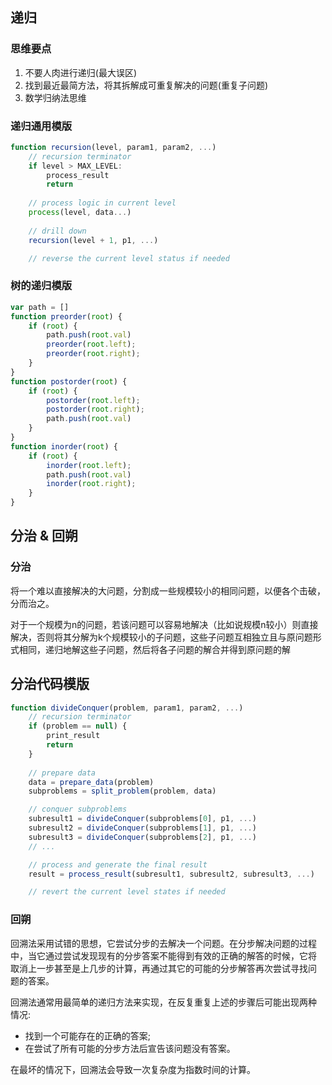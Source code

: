 ## 递归

### 思维要点

1. 不要人肉进行递归(最大误区)
2. 找到最近最简方法，将其拆解成可重复解决的问题(重复子问题)
3. 数学归纳法思维

### 递归通用模版

```js
function recursion(level, param1, param2, ...)
    // recursion terminator
    if level > MAX_LEVEL:
        process_result
        return
    
    // process logic in current level
    process(level, data...)
    
    // drill down
    recursion(level + 1, p1, ...)

    // reverse the current level status if needed
```

### 树的递归模版

```js
var path = []
function preorder(root) {
    if (root) {
        path.push(root.val)
        preorder(root.left);
        preorder(root.right);
    }
}
function postorder(root) {
    if (root) {
        postorder(root.left);
        postorder(root.right);
        path.push(root.val)
    }
}
function inorder(root) {
    if (root) {
        inorder(root.left);
        path.push(root.val)
        inorder(root.right);
    }
}
```


## 分治 & 回朔

### 分治

将一个难以直接解决的大问题，分割成一些规模较小的相同问题，以便各个击破，分而治之。

对于一个规模为n的问题，若该问题可以容易地解决（比如说规模n较小）则直接解决，否则将其分解为k个规模较小的子问题，这些子问题互相独立且与原问题形式相同，递归地解这些子问题，然后将各子问题的解合并得到原问题的解

## 分治代码模版

```js
function divideConquer(problem, param1, param2, ...)
    // recursion terminator
    if (problem == null) {
        print_result
        return
    }
    
    // prepare data
    data = prepare_data(problem)
    subproblems = split_problem(problem, data)

    // conquer subproblems
    subresult1 = divideConquer(subproblems[0], p1, ...)
    subresult2 = divideConquer(subproblems[1], p1, ...)
    subresult3 = divideConquer(subproblems[2], p1, ...)
    // ...

    // process and generate the final result
    result = process_result(subresult1, subresult2, subresult3, ...)

    // revert the current level states if needed
```

### 回朔

回溯法采用试错的思想，它尝试分步的去解决一个问题。在分步解决问题的过程 中，当它通过尝试发现现有的分步答案不能得到有效的正确的解答的时候，它将 取消上一步甚至是上几步的计算，再通过其它的可能的分步解答再次尝试寻找问 题的答案。

回溯法通常用最简单的递归方法来实现，在反复重复上述的步骤后可能出现两种 情况:
* 找到一个可能存在的正确的答案;
* 在尝试了所有可能的分步方法后宣告该问题没有答案。

在最坏的情况下，回溯法会导致一次复杂度为指数时间的计算。